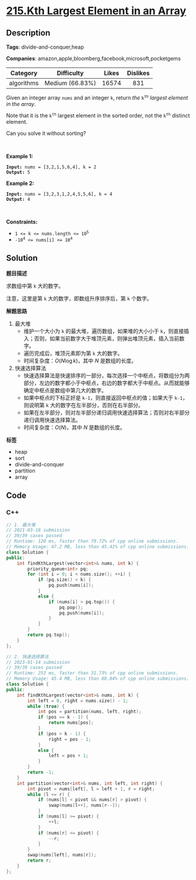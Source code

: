 # [215.Kth Largest Element in an Array](https://leetcode.com/problems/kth-largest-element-in-an-array/description/)

## Description

**Tags**: divide-and-conquer,heap

**Companies**: amazon,apple,bloomberg,facebook,microsoft,pocketgems

|  Category  |   Difficulty    | Likes | Dislikes |
| :--------: | :-------------: | :---: | :------: |
| algorithms | Medium (66.83%) | 16574 |   831    |

<p>Given an integer array <code>nums</code> and an integer <code>k</code>, return <em>the</em> <code>k<sup>th</sup></code> <em>largest element in the array</em>.</p>
<p>Note that it is the <code>k<sup>th</sup></code> largest element in the sorted order, not the <code>k<sup>th</sup></code> distinct element.</p>
<p>Can you solve it without sorting?</p>
<p>&nbsp;</p>
<p><strong class="example">Example 1:</strong></p>
<pre><code><strong>Input:</strong> nums = [3,2,1,5,6,4], k = 2
<strong>Output:</strong> 5</code></pre><p><strong class="example">Example 2:</strong></p>
<pre><code><strong>Input:</strong> nums = [3,2,3,1,2,4,5,5,6], k = 4
<strong>Output:</strong> 4</code></pre>
<p>&nbsp;</p>
<p><strong>Constraints:</strong></p>
<ul>
  <li><code>1 &lt;= k &lt;= nums.length &lt;= 10<sup>5</sup></code></li>
  <li><code>-10<sup>4</sup> &lt;= nums[i] &lt;= 10<sup>4</sup></code></li>
</ul>

## Solution

**题目描述**

求数组中第 `k` 大的数字。

注意，这里是第 `k` 大的数字，即数组升序排序后，第 `k` 个数字。

**解题思路**

1. 最大堆
   - 维护一个大小为 `k` 的最大堆，遍历数组，如果堆的大小小于 `k`，则直接插入；否则，如果当前数字大于堆顶元素，则弹出堆顶元素，插入当前数字。
   - 遍历完成后，堆顶元素即为第 `k` 大的数字。
   - 时间复杂度：$O(N\log k)$，其中 $N$ 是数组的长度。
2. 快速选择算法
   - 快速选择算法是快速排序的一部分，每次选择一个中枢点，将数组分为两部分，左边的数字都小于中枢点，右边的数字都大于中枢点。从而就能够确定中枢点是数组中第几大的数字。
   - 如果中枢点的下标正好是 `k-1`，则直接返回中枢点的值；如果大于 `k-1`，则说明第 `k` 大的数字在左半部分，否则在右半部分。
   - 如果在左半部分，则对左半部分递归调用快速选择算法；否则对右半部分递归调用快速选择算法。
   - 时间复杂度：$O(N)$，其中 $N$ 是数组的长度。

**标签**

- heap
- sort
- divide-and-conquer
- partition
- array

<!-- code start -->
## Code

### C++

```cpp
// 1. 最大堆
// 2021-03-18 submission
// 39/39 cases passed
// Runtime: 120 ms, faster than 79.72% of cpp online submissions.
// Memory Usage: 47.2 MB, less than 45.41% of cpp online submissions.
class Solution {
public:
    int findKthLargest(vector<int>& nums, int k) {
        priority_queue<int> pq;
        for (int i = 0; i < nums.size(); ++i) {
            if (pq.size() < k) {
                pq.push(nums[i]);
            }
            else {
                if (nums[i] > pq.top()) {
                    pq.pop();
                    pq.push(nums[i]);
                }
            }
        }
        return pq.top();
    }
};
```

```cpp
// 2. 快速选择算法
// 2023-01-14 submission
// 39/39 cases passed
// Runtime: 253 ms, faster than 31.73% of cpp online submissions.
// Memory Usage: 45.4 MB, less than 88.84% of cpp online submissions.
class Solution {
public:
    int findKthLargest(vector<int>& nums, int k) {
        int left = 0, right = nums.size() - 1;
        while (true) {
            int pos = partition(nums, left, right);
            if (pos == k - 1) {
                return nums[pos];
            }
            if (pos > k - 1) {
                right = pos - 1;
            }
            else {
                left = pos + 1;
            }
        }
        return -1;
    }
    int partition(vector<int>& nums, int left, int right) {
        int pivot = nums[left], l = left + 1, r = right;
        while (l <= r) {
            if (nums[l] < pivot && nums[r] > pivot) {
                swap(nums[l++], nums[r--]);
            }
            if (nums[l] >= pivot) {
                ++l;
            }
            if (nums[r] <= pivot) {
                --r;
            }
        }
        swap(nums[left], nums[r]);
        return r;
    }
};
```

<!-- code end -->
